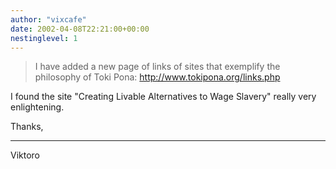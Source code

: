 ```yaml
---
author: "vixcafe"
date: 2002-04-08T22:21:00+00:00
nestinglevel: 1
---
```


> I have added a new page of links of sites that exemplify the
> philosophy of Toki Pona:
> http://www.tokipona.org/links.php
>
I found the site "Creating Livable Alternatives to Wage Slavery"
really very enlightening.

Thanks,

***
Viktoro
